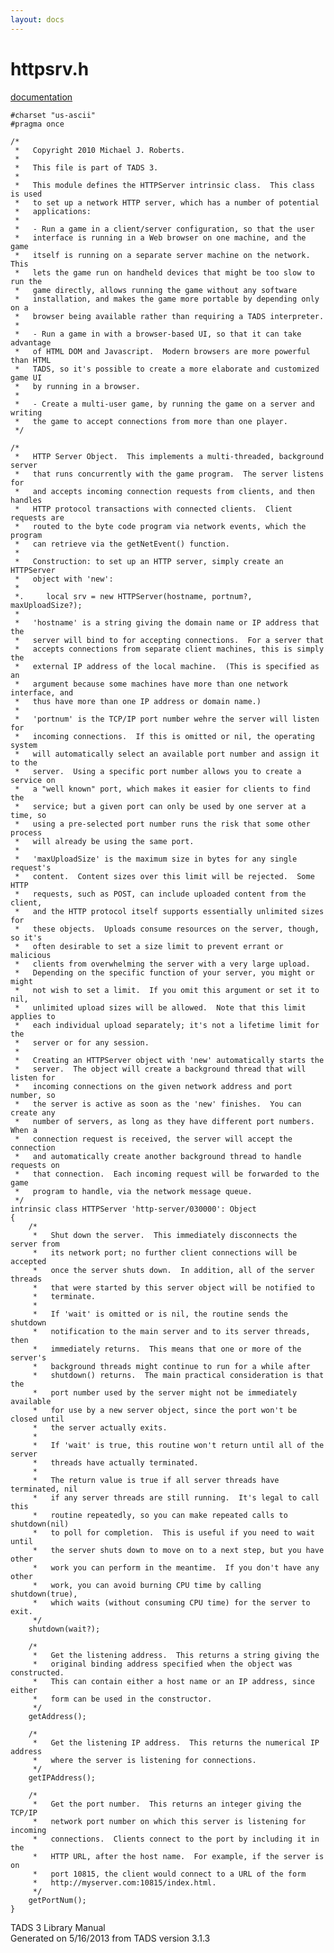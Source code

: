 ```yaml
---
layout: docs
---
```

# httpsrv.h

[documentation](../file/httpsrv.h.html)

    #charset "us-ascii"
    #pragma once

    /*
     *   Copyright 2010 Michael J. Roberts.
     *   
     *   This file is part of TADS 3.
     *   
     *   This module defines the HTTPServer intrinsic class.  This class is used
     *   to set up a network HTTP server, which has a number of potential
     *   applications:
     *   
     *   - Run a game in a client/server configuration, so that the user
     *   interface is running in a Web browser on one machine, and the game
     *   itself is running on a separate server machine on the network.  This
     *   lets the game run on handheld devices that might be too slow to run the
     *   game directly, allows running the game without any software
     *   installation, and makes the game more portable by depending only on a
     *   browser being available rather than requiring a TADS interpreter.
     *   
     *   - Run a game in with a browser-based UI, so that it can take advantage
     *   of HTML DOM and Javascript.  Modern browsers are more powerful than HTML
     *   TADS, so it's possible to create a more elaborate and customized game UI
     *   by running in a browser.
     *   
     *   - Create a multi-user game, by running the game on a server and writing
     *   the game to accept connections from more than one player.  
     */

    /*
     *   HTTP Server Object.  This implements a multi-threaded, background server
     *   that runs concurrently with the game program.  The server listens for
     *   and accepts incoming connection requests from clients, and then handles
     *   HTTP protocol transactions with connected clients.  Client requests are
     *   routed to the byte code program via network events, which the program
     *   can retrieve via the getNetEvent() function.
     *   
     *   Construction: to set up an HTTP server, simply create an HTTPServer
     *   object with 'new':
     *   
     *.     local srv = new HTTPServer(hostname, portnum?, maxUploadSize?);
     *   
     *   'hostname' is a string giving the domain name or IP address that the
     *   server will bind to for accepting connections.  For a server that
     *   accepts connections from separate client machines, this is simply the
     *   external IP address of the local machine.  (This is specified as an
     *   argument because some machines have more than one network interface, and
     *   thus have more than one IP address or domain name.)
     *   
     *   'portnum' is the TCP/IP port number wehre the server will listen for
     *   incoming connections.  If this is omitted or nil, the operating system
     *   will automatically select an available port number and assign it to the
     *   server.  Using a specific port number allows you to create a service on
     *   a "well known" port, which makes it easier for clients to find the
     *   service; but a given port can only be used by one server at a time, so
     *   using a pre-selected port number runs the risk that some other process
     *   will already be using the same port.
     *   
     *   'maxUploadSize' is the maximum size in bytes for any single request's
     *   content.  Content sizes over this limit will be rejected.  Some HTTP
     *   requests, such as POST, can include uploaded content from the client,
     *   and the HTTP protocol itself supports essentially unlimited sizes for
     *   these objects.  Uploads consume resources on the server, though, so it's
     *   often desirable to set a size limit to prevent errant or malicious
     *   clients from overwhelming the server with a very large upload.
     *   Depending on the specific function of your server, you might or might
     *   not wish to set a limit.  If you omit this argument or set it to nil,
     *   unlimited upload sizes will be allowed.  Note that this limit applies to
     *   each individual upload separately; it's not a lifetime limit for the
     *   server or for any session.
     *   
     *   Creating an HTTPServer object with 'new' automatically starts the
     *   server.  The object will create a background thread that will listen for
     *   incoming connections on the given network address and port number, so
     *   the server is active as soon as the 'new' finishes.  You can create any
     *   number of servers, as long as they have different port numbers.  When a
     *   connection request is received, the server will accept the connection
     *   and automatically create another background thread to handle requests on
     *   that connection.  Each incoming request will be forwarded to the game
     *   program to handle, via the network message queue.  
     */
    intrinsic class HTTPServer 'http-server/030000': Object
    {
        /*
         *   Shut down the server.  This immediately disconnects the server from
         *   its network port; no further client connections will be accepted
         *   once the server shuts down.  In addition, all of the server threads
         *   that were started by this server object will be notified to
         *   terminate. 
         *   
         *   If 'wait' is omitted or is nil, the routine sends the shutdown
         *   notification to the main server and to its server threads, then
         *   immediately returns.  This means that one or more of the server's
         *   background threads might continue to run for a while after
         *   shutdown() returns.  The main practical consideration is that the
         *   port number used by the server might not be immediately available
         *   for use by a new server object, since the port won't be closed until
         *   the server actually exits.  
         *   
         *   If 'wait' is true, this routine won't return until all of the server
         *   threads have actually terminated.
         *   
         *   The return value is true if all server threads have terminated, nil
         *   if any server threads are still running.  It's legal to call this
         *   routine repeatedly, so you can make repeated calls to shutdown(nil)
         *   to poll for completion.  This is useful if you need to wait until
         *   the server shuts down to move on to a next step, but you have other
         *   work you can perform in the meantime.  If you don't have any other
         *   work, you can avoid burning CPU time by calling shutdown(true),
         *   which waits (without consuming CPU time) for the server to exit.  
         */
        shutdown(wait?);

        /*
         *   Get the listening address.  This returns a string giving the
         *   original binding address specified when the object was constructed.
         *   This can contain either a host name or an IP address, since either
         *   form can be used in the constructor.  
         */
        getAddress();

        /*
         *   Get the listening IP address.  This returns the numerical IP address
         *   where the server is listening for connections.  
         */
        getIPAddress();

        /*
         *   Get the port number.  This returns an integer giving the TCP/IP
         *   network port number on which this server is listening for incoming
         *   connections.  Clients connect to the port by including it in the
         *   HTTP URL, after the host name.  For example, if the server is on
         *   port 10815, the client would connect to a URL of the form
         *   http://myserver.com:10815/index.html.  
         */
        getPortNum();
    }

<div class="ftr">

TADS 3 Library Manual  
Generated on 5/16/2013 from TADS version 3.1.3

</div>
